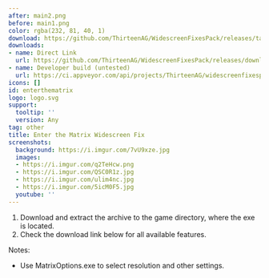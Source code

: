 ```yaml
---
after: main2.png
before: main1.png
color: rgba(232, 81, 40, 1)
download: https://github.com/ThirteenAG/WidescreenFixesPack/releases/tag/enterthematrix
downloads:
- name: Direct Link
  url: https://github.com/ThirteenAG/WidescreenFixesPack/releases/download/enterthematrix/EnterTheMatrix.WidescreenFix.zip
- name: Developer build (untested)
  url: https://ci.appveyor.com/api/projects/ThirteenAG/widescreenfixespack/artifacts/EnterTheMatrix.WidescreenFix.zip?branch=master
icons: []
id: enterthematrix
logo: logo.svg
support:
  tooltip: ''
  version: Any
tag: other
title: Enter the Matrix Widescreen Fix
screenshots:
  background: https://i.imgur.com/7vU9xze.jpg
  images:
  - https://i.imgur.com/q2TeHcw.png
  - https://i.imgur.com/QSC0R1z.jpg
  - https://i.imgur.com/ulim4nc.jpg
  - https://i.imgur.com/5icM0F5.jpg
  youtube: ''
---
```


1. Download and extract the archive to the game directory, where the exe is located.
2. Check the download link below for all available features.

Notes:

* Use MatrixOptions.exe to select resolution and other settings.
